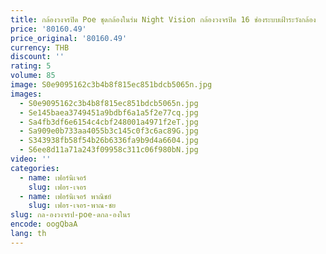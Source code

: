 ```yaml
---
title: กล้องวงจรปิด Poe ชุดกล้องในร่ม Night Vision กล้องวงจรปิด 16 ช่องระบบเฝ้าระวังกล้อง
price: '80160.49'
price_original: '80160.49'
currency: THB
discount: ''
rating: 5
volume: 85
image: S0e9095162c3b4b8f815ec851bdcb5065n.jpg
images:
  - S0e9095162c3b4b8f815ec851bdcb5065n.jpg
  - Se145baea3749451a9bdbf6a1a5f2e77cq.jpg
  - Sa4fb3df6e6154c4cbf248001a4971f2eT.jpg
  - Sa909e0b733aa4055b3c145c0f3c6ac89G.jpg
  - S343938fb58f54b26b6336fa9b9d4a6604.jpg
  - S6ee8d11a71a243f09958c311c06f980bN.jpg
video: ''
categories:
  - name: เฟอร์นิเจอร์
    slug: เฟอร-เจอร
  - name: เฟอร์นิเจอร์ พาณิชย์
    slug: เฟอร-เจอร-พาณ-ชย
slug: กล-องวงจรป-poe-ดกล-องในร
encode: oogQbaA
lang: th
---
```

  